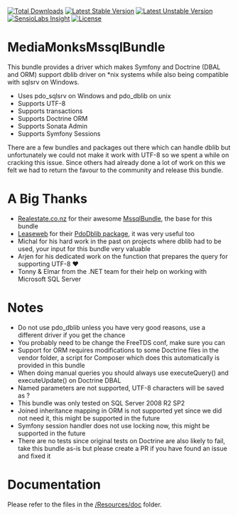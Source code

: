 [![Total Downloads](https://poser.pugx.org/mediamonks/mssql-bundle/downloads)](https://packagist.org/packages/mediamonks/mssql-bundle)
[![Latest Stable Version](https://poser.pugx.org/mediamonks/mssql-bundle/v/stable)](https://packagist.org/packages/mediamonks/mssql-bundle)
[![Latest Unstable Version](https://poser.pugx.org/mediamonks/mssql-bundle/v/unstable)](https://packagist.org/packages/mediamonks/mssql-bundle)
[![SensioLabs Insight](https://img.shields.io/sensiolabs/i/dae91dea-607a-4b55-9c10-593f5908fc5f.svg)](https://insight.sensiolabs.com/projects/dae91dea-607a-4b55-9c10-593f5908fc5f)
[![License](https://poser.pugx.org/mediamonks/mssql-bundle/license)](https://packagist.org/packages/mediamonks/mssql)

# MediaMonksMssqlBundle

This bundle provides a driver which makes Symfony and Doctrine (DBAL and ORM) support dblib driver on *nix systems while also being compatible with sqlsrv on Windows.

- Uses pdo_sqlsrv on Windows and pdo_dblib on unix
- Supports UTF-8
- Supports transactions
- Supports Doctrine ORM
- Supports Sonata Admin
- Supports Symfony Sessions

There are a few bundles and packages out there which can handle dblib but unfortunately we could not make it work with UTF-8 so we spent a while on cracking this issue. Since others had already done a lot of work on this we felt we had to return the favour to the community and release this bundle.

# A Big Thanks

- [Realestate.co.nz](http://www.realestate.co.nz/) for their awesome [MssqlBundle](https://github.com/realestateconz/MssqlBundle/), the base for this bundle
- [Leaseweb](https://www.leaseweb.com/) for their [PdoDblib package](https://github.com/LeaseWeb/LswDoctrinePdoDblib), it was very useful too
- Michal for his hard work in the past on projects where dblib had to be used, your input for this bundle very valuable
- Arjen for his dedicated work on the function that prepares the query for supporting UTF-8 ♥
- Tonny & Elmar from the .NET team for their help on working with Microsoft SQL Server

# Notes

- Do not use pdo_dblib unless you have very good reasons, use a different driver if you get the chance
- You probably need to be change the FreeTDS conf, make sure you can
- Support for ORM requires modifications to some Doctrine files in the vendor folder, a script for Composer which does this automatically is provided in this bundle
- When doing manual queries you should always use executeQuery() and executeUpdate() on Doctrine DBAL
- Named parameters are not supported, UTF-8 characters will be saved as ?
- This bundle was only tested on SQL Server 2008 R2 SP2
- Joined inheritance mapping in ORM is not supported yet since we did not need it, this might be supported in the future
- Symfony session handler does not use locking now, this might be supported in the future
- There are no tests since original tests on Doctrine are also likely to fail, take this bundle as-is but please create a PR if you have found an issue and fixed it

# Documentation

Please refer to the files in the [/Resources/doc](/Resources/doc) folder.

